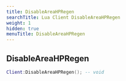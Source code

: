 ```yaml
---
title: DisableAreaHPRegen
searchTitle: Lua Client DisableAreaHPRegen
weight: 1
hidden: true
menuTitle: DisableAreaHPRegen
---
```

## DisableAreaHPRegen
```lua
Client:DisableAreaHPRegen(); -- void
```